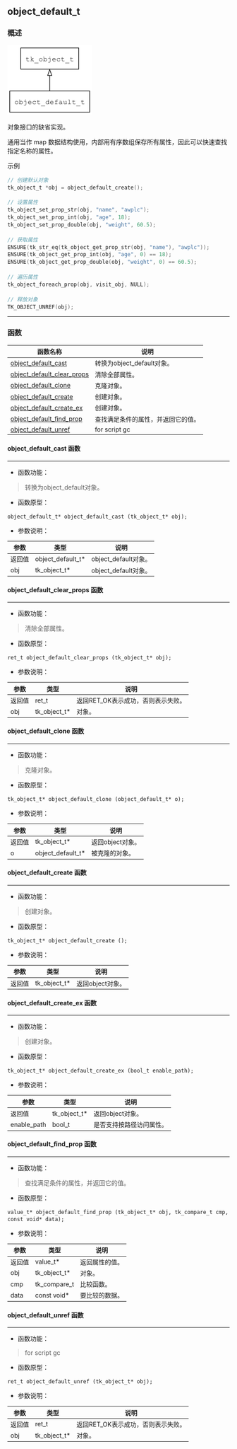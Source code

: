 ## object\_default\_t
### 概述
![image](images/object_default_t_0.png)

对象接口的缺省实现。

通用当作 map 数据结构使用，内部用有序数组保存所有属性，因此可以快速查找指定名称的属性。

示例

```c
// 创建默认对象
tk_object_t *obj = object_default_create();

// 设置属性
tk_object_set_prop_str(obj, "name", "awplc");
tk_object_set_prop_int(obj, "age", 18);
tk_object_set_prop_double(obj, "weight", 60.5);

// 获取属性
ENSURE(tk_str_eq(tk_object_get_prop_str(obj, "name"), "awplc"));
ENSURE(tk_object_get_prop_int(obj, "age", 0) == 18);
ENSURE(tk_object_get_prop_double(obj, "weight", 0) == 60.5);

// 遍历属性
tk_object_foreach_prop(obj, visit_obj, NULL);

// 释放对象
TK_OBJECT_UNREF(obj);
```
----------------------------------
### 函数
<p id="object_default_t_methods">

| 函数名称 | 说明 | 
| -------- | ------------ | 
| <a href="#object_default_t_object_default_cast">object\_default\_cast</a> | 转换为object_default对象。 |
| <a href="#object_default_t_object_default_clear_props">object\_default\_clear\_props</a> | 清除全部属性。 |
| <a href="#object_default_t_object_default_clone">object\_default\_clone</a> | 克隆对象。 |
| <a href="#object_default_t_object_default_create">object\_default\_create</a> | 创建对象。 |
| <a href="#object_default_t_object_default_create_ex">object\_default\_create\_ex</a> | 创建对象。 |
| <a href="#object_default_t_object_default_find_prop">object\_default\_find\_prop</a> | 查找满足条件的属性，并返回它的值。 |
| <a href="#object_default_t_object_default_unref">object\_default\_unref</a> | for script gc |
#### object\_default\_cast 函数
-----------------------

* 函数功能：

> <p id="object_default_t_object_default_cast">转换为object_default对象。

* 函数原型：

```
object_default_t* object_default_cast (tk_object_t* obj);
```

* 参数说明：

| 参数 | 类型 | 说明 |
| -------- | ----- | --------- |
| 返回值 | object\_default\_t* | object\_default对象。 |
| obj | tk\_object\_t* | object\_default对象。 |
#### object\_default\_clear\_props 函数
-----------------------

* 函数功能：

> <p id="object_default_t_object_default_clear_props">清除全部属性。

* 函数原型：

```
ret_t object_default_clear_props (tk_object_t* obj);
```

* 参数说明：

| 参数 | 类型 | 说明 |
| -------- | ----- | --------- |
| 返回值 | ret\_t | 返回RET\_OK表示成功，否则表示失败。 |
| obj | tk\_object\_t* | 对象。 |
#### object\_default\_clone 函数
-----------------------

* 函数功能：

> <p id="object_default_t_object_default_clone">克隆对象。

* 函数原型：

```
tk_object_t* object_default_clone (object_default_t* o);
```

* 参数说明：

| 参数 | 类型 | 说明 |
| -------- | ----- | --------- |
| 返回值 | tk\_object\_t* | 返回object对象。 |
| o | object\_default\_t* | 被克隆的对象。 |
#### object\_default\_create 函数
-----------------------

* 函数功能：

> <p id="object_default_t_object_default_create">创建对象。

* 函数原型：

```
tk_object_t* object_default_create ();
```

* 参数说明：

| 参数 | 类型 | 说明 |
| -------- | ----- | --------- |
| 返回值 | tk\_object\_t* | 返回object对象。 |
#### object\_default\_create\_ex 函数
-----------------------

* 函数功能：

> <p id="object_default_t_object_default_create_ex">创建对象。

* 函数原型：

```
tk_object_t* object_default_create_ex (bool_t enable_path);
```

* 参数说明：

| 参数 | 类型 | 说明 |
| -------- | ----- | --------- |
| 返回值 | tk\_object\_t* | 返回object对象。 |
| enable\_path | bool\_t | 是否支持按路径访问属性。 |
#### object\_default\_find\_prop 函数
-----------------------

* 函数功能：

> <p id="object_default_t_object_default_find_prop">查找满足条件的属性，并返回它的值。

* 函数原型：

```
value_t* object_default_find_prop (tk_object_t* obj, tk_compare_t cmp, const void* data);
```

* 参数说明：

| 参数 | 类型 | 说明 |
| -------- | ----- | --------- |
| 返回值 | value\_t* | 返回属性的值。 |
| obj | tk\_object\_t* | 对象。 |
| cmp | tk\_compare\_t | 比较函数。 |
| data | const void* | 要比较的数据。 |
#### object\_default\_unref 函数
-----------------------

* 函数功能：

> <p id="object_default_t_object_default_unref">for script gc

* 函数原型：

```
ret_t object_default_unref (tk_object_t* obj);
```

* 参数说明：

| 参数 | 类型 | 说明 |
| -------- | ----- | --------- |
| 返回值 | ret\_t | 返回RET\_OK表示成功，否则表示失败。 |
| obj | tk\_object\_t* | 对象。 |
